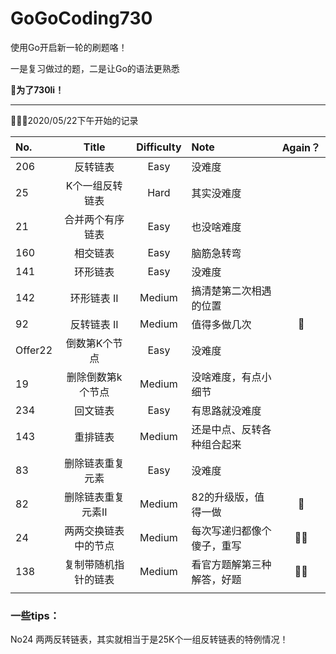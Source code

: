 # GoGoCoding730
使用Go开启新一轮的刷题咯！

一是复习做过的题，二是让Go的语法更熟悉　

 **🥳为了730li！**

---

👨🏻‍💻2020/05/22下午开始的记录

| No.     |        Title         | Difficulty | Note                       | Again？ |
| :------ | :------------------: | :--------: | :------------------------- | :-----: |
| 206     |       反转链表       |    Easy    | 没难度                     |         |
| 25      |   K个一组反转链表    |    Hard    | 其实没难度                 |         |
| 21      |   合并两个有序链表   |    Easy    | 也没啥难度                 |         |
| 160     |       相交链表       |    Easy    | 脑筋急转弯                 |         |
| 141     |       环形链表       |    Easy    | 没难度                     |         |
| 142     |     环形链表 II      |   Medium   | 搞清楚第二次相遇的位置     |         |
| 92      |     反转链表 II      |   Medium   | 值得多做几次               |    🌟    |
| Offer22 |    倒数第K个节点     |    Easy    | 没难度                     |         |
| 19      |  删除倒数第k个节点   |   Medium   | 没啥难度，有点小细节       |         |
| 234     |       回文链表       |    Easy    | 有思路就没难度             |         |
| 143     |       重排链表       |   Medium   | 还是中点、反转各种组合起来 |         |
| 83      |   删除链表重复元素   |    Easy    | 没难度                     |         |
| 82      |  删除链表重复元素II  |   Medium   | 82的升级版，值得一做       |    🌟    |
| 24      | 两两交换链表中的节点 |   Medium   | 每次写递归都像个傻子，重写 |   🌟🌟    |
| 138     | 复制带随机指针的链表 |   Medium   | 看官方题解第三种解答，好题 |   🌟🌟    |
|         |                      |            |                            |         |

### 一些tips：

No24 两两反转链表，其实就相当于是25K个一组反转链表的特例情况！